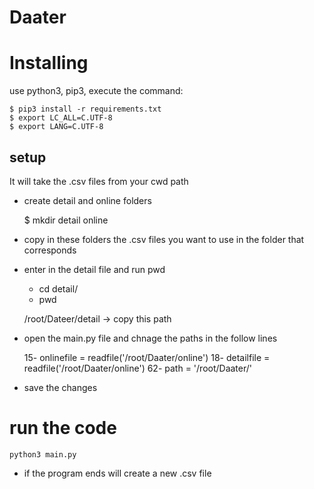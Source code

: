 # Daater

# Installing

use python3, pip3, execute the command:

	$ pip3 install -r requirements.txt
	$ export LC_ALL=C.UTF-8
	$ export LANG=C.UTF-8


## setup

It will take the .csv files from your cwd path

- create  detail and online folders

	$ mkdir detail online

- copy in these folders the .csv files you want to use in the folder that corresponds

- enter in the detail file and run pwd

	-  cd detail/
	-  pwd
	
	
 	/root/Dateer/detail -> copy this path

- open the main.py file and chnage the paths in the follow lines

	15- onlinefile = readfile('/root/Daater/online')
	18- detailfile = readfile('/root/Daater/online')
	62- path = '/root/Daater/'

- save the changes

# run the code

	python3 main.py

- if the program ends will create a new .csv file

